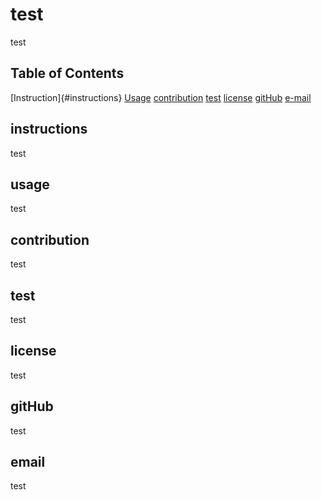 
# test
test

## Table of Contents

[Instruction]{#instructions}
[Usage](##usage)
[contribution](##contribution)
[test](##test)
[license](##license)
[gitHub](##gitHub)
[e-mail](##email)

## instructions
test


## usage
test

## contribution
test

## test
test

## license
test

## gitHub
test

## email
test

